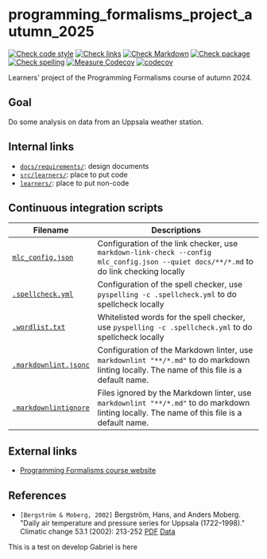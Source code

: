 # programming_formalisms_project_autumn_2025

<!-- markdownlint-disable MD013 --><!-- Badges cannot be split up over lines, hence will break 80 characters per line -->

[![Check code style](https://github.com/programming-formalisms/programming_formalisms_project_autumn_2025/actions/workflows/check_code_style.yaml/badge.svg?branch=main)](https://github.com/programming-formalisms/programming_formalisms_project_autumn_2025/actions/workflows/check_code_style.yaml)
[![Check links](https://github.com/programming-formalisms/programming_formalisms_project_autumn_2025/actions/workflows/check_links.yaml/badge.svg)](https://github.com/programming-formalisms/programming_formalisms_project_autumn_2025/actions/workflows/check_links.yaml)
[![Check Markdown](https://github.com/programming-formalisms/programming_formalisms_project_autumn_2025/actions/workflows/check_markdown.yaml/badge.svg)](https://github.com/programming-formalisms/programming_formalisms_project_autumn_2025/actions/workflows/check_markdown.yaml)
[![Check package](https://github.com/programming-formalisms/programming_formalisms_project_autumn_2025/actions/workflows/check_package.yaml/badge.svg)](https://github.com/programming-formalisms/programming_formalisms_project_autumn_2025/actions/workflows/check_package.yaml)
[![Check spelling](https://github.com/programming-formalisms/programming_formalisms_project_autumn_2025/actions/workflows/check_spelling.yaml/badge.svg)](https://github.com/programming-formalisms/programming_formalisms_project_autumn_2025/actions/workflows/check_spelling.yaml)
[![Measure Codecov](https://github.com/programming-formalisms/programming_formalisms_project_autumn_2025/actions/workflows/measure_code_coverage.yml/badge.svg)](https://github.com/programming-formalisms/programming_formalisms_project_autumn_2025/actions/workflows/measure_code_coverage.yml)
[![codecov](https://codecov.io/github/programming-formalisms/programming_formalisms_project_autumn_2025/graph/badge.svg?token=KbSwhVmhn6)](https://codecov.io/github/programming-formalisms/programming_formalisms_project_autumn_2025)

<!-- markdownlint-enable MD013 -->

Learners' project of the Programming Formalisms course of autumn 2024.

## Goal

Do some analysis on data from an Uppsala weather station.

## Internal links

- [`docs/requirements/`](docs/requirements.md): design documents
- [`src/learners/`](src/learners/README.md): place to put code
- [`learners/`](learners/README.md): place to put non-code

## Continuous integration scripts

<!-- markdownlint-disable MD013 --><!-- Tables cannot be split up over lines, hence will break 80 characters per line -->

Filename                                    |Descriptions
--------------------------------------------|--------------------------------------------------------------------------------------------------------------------------------------
[`mlc_config.json`](mlc_config.json)        |Configuration of the link checker, use `markdown-link-check --config mlc_config.json --quiet docs/**/*.md` to do link checking locally
[`.spellcheck.yml`](.spellcheck.yml)        |Configuration of the spell checker, use `pyspelling -c .spellcheck.yml` to do spellcheck locally
[`.wordlist.txt`](.wordlist.txt)            |Whitelisted words for the spell checker, use `pyspelling -c .spellcheck.yml` to do spellcheck locally
[`.markdownlint.jsonc`](.markdownlint.jsonc)|Configuration of the Markdown linter, use `markdownlint "**/*.md"` to do markdown linting locally. The name of this file is a default name.
[`.markdownlintignore`](.markdownlintignore)|Files ignored by the Markdown linter, use `markdownlint "**/*.md"` to do markdown linting locally. The name of this file is a default name.

<!-- markdownlint-enable MD013 -->

## External links

- [Programming Formalisms course website](https://uppmax.github.io/programming_formalisms/)

## References

- `[Bergström & Moberg, 2002]` Bergström, Hans, and Anders Moberg.
  "Daily air temperature and pressure series for Uppsala (1722–1998)."
  Climatic change 53.1 (2002): 213-252
  [PDF](https://www.smhi.se/download/18.6ae791dc18fc9e7539e1121c/1717658901728/Bergstr%C3%B6m_Moberg_Uppsala.pdf)
  [Data](https://www.smhi.se/download/18.53cdce23194f389da053a4e/1740398333056/uppsala_tm_1722-2022.zip)

This is a test on develop
Gabriel is here
